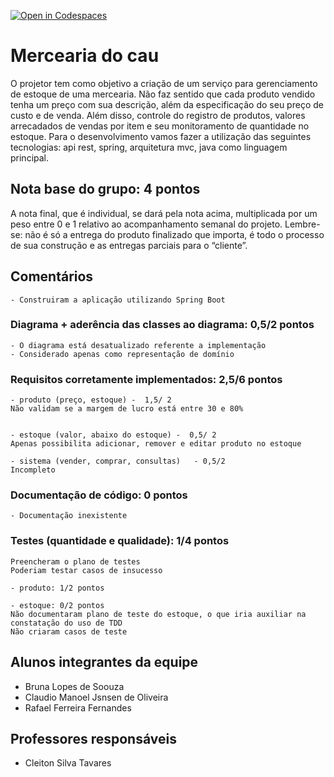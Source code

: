 [![Open in Codespaces](https://classroom.github.com/assets/launch-codespace-f4981d0f882b2a3f0472912d15f9806d57e124e0fc890972558857b51b24a6f9.svg)](https://classroom.github.com/open-in-codespaces?assignment_repo_id=10064450)
# Mercearia do cau
O projetor tem como objetivo a criação de um serviço para gerenciamento de estoque de uma mercearia. 
Não faz sentido que cada produto vendido tenha um preço com sua descrição, além da especificação do seu 
preço de custo e de venda. Além disso, controle do registro de produtos, valores arrecadados de vendas por 
item e seu monitoramento de quantidade no estoque. 
Para o desenvolvimento vamos fazer a utilização das seguintes tecnologias: 
api rest, spring, arquitetura mvc, java como linguagem principal.


## Nota base do grupo: 4 pontos

A nota final, que é individual, se dará pela nota acima, multiplicada por um peso entre 0 e 1 relativo ao acompanhamento semanal do projeto. Lembre-se: não é só a entrega do produto finalizado que importa, é todo o processo de sua construção e as entregas parciais para o “cliente”.

## Comentários
	- Construiram a aplicação utilizando Spring Boot


### Diagrama + aderência das classes ao diagrama: 0,5/2 pontos 
	- O diagrama está desatualizado referente a implementação
	- Considerado apenas como representação de domínio


### Requisitos corretamente implementados: 2,5/6 pontos 
	- produto (preço, estoque) -  1,5/ 2
	Não validam se a margem de lucro está entre 30 e 80%


	- estoque (valor, abaixo do estoque) -  0,5/ 2
	Apenas possibilita adicionar, remover e editar produto no estoque

	- sistema (vender, comprar, consultas)   - 0,5/2
	Incompleto


### Documentação de código: 0 pontos 
	- Documentação inexistente
	
### Testes (quantidade e qualidade): 1/4 pontos 
	Preencheram o plano de testes
	Poderiam testar casos de insucesso

	- produto: 1/2 pontos
	
	- estoque: 0/2 pontos
	Não documentaram plano de teste do estoque, o que iria auxiliar na constatação do uso de TDD
	Não criaram casos de teste

## Alunos integrantes da equipe

* Bruna Lopes de Soouza
* Claudio Manoel Jsnsen de Oliveira
* Rafael Ferreira Fernandes

## Professores responsáveis

* Cleiton Silva Tavares


